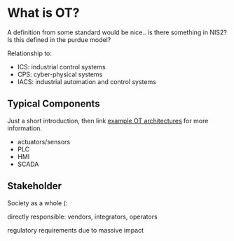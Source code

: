 # What is OT?

A definition from some standard would be nice.. is there something in NIS2? Is this defined in the purdue model?

Relationship to:

- ICS: industrial control systems
- CPS: cyber-physical systems
- IACS: industrial automation and control systems

## Typical Components

Just a short introduction, then link [example OT architectures](/docs/ot-architectures.md) for more information.

- actuators/sensors
- PLC
- HMI
- SCADA

## Stakeholder

Society as a whole (:

directly responsible: vendors, integrators, operators

regulatory requirements due to massive impact
